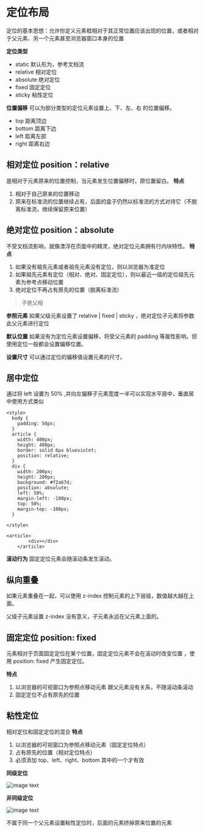# 定位布局

定位的基本思想：允许你定义元素框相对于其正常位置应该出现的位置，或者相对于父元素、另一个元素甚至浏览器窗口本身的位置

**定位类型**

- static 默认形为，参考文档流
- relative 相对定位
- absolute 绝对定位
- fixed 固定定位
- sticky 粘性定位

**位置偏移**
可以为部分类型的定位元素设置上、下、左、右 的位置偏移。

- top 距离顶边
- bottom 距离下边
- left 距离左部
- right 距离右边

## 相对定位 position：relative

是相对于元素原来的位置控制，当元素发生位置偏移时，原位置留白。
**特点**

1. 相对于自己原来的位置移动
2. 原来在标准流的位置继续占有，后面的盒子仍然以标准流的方式对待它（不脱离标准流，继续保留原来位置）

## 绝对定位 position：absolute

不受文档流影响，就像漂浮在页面中的精灵，绝对定位元素拥有行内块特性。
**特点**

1. 如果没有祖先元素或者祖先元素没有定位，则以浏览器为准定位
2. 如果祖先元素有定位（相对、绝对、固定定位），则以最近一级的定位祖先元素为参考点移动位置
3. 绝对定位不再占有原先的位置（脱离标准流）

> 子绝父相

**参照元素**
如果父级元素设置了 relative | fixed | sticky ，绝对定位子元素将参数此父元素进行定位

**默认位置**
如果没有为定位元素设置偏移，将受父元素的 padding 等属性影响。但使用定位一般都会设置偏移位置。

**设置尺寸**
可以通过定位的偏移值设置元素的尺寸。

## 居中定位

通过将 left 设置为 50% ,并向左偏移子元素宽度一半可以实现水平居中，垂直居中使用方式类似

```
<style>
  body {
    padding: 50px;
  }
  article {
    width: 400px;
    height: 400px;
    border: solid 6px blueviolet;
    position: relative;
  }
  div {
    width: 200px;
    height: 200px;
    background: #f2a67d;
    position: absolute;
    left: 50%;
    margin-left: -100px;
    top: 50%;
    margin-top: -100px;
  }

</style>

<article>
        <div></div>
    </article>

```

**滚动行为**
固定定位元素会随滚动条发生滚动。

## 纵向重叠

如果元素重叠在一起，可以使用 z-index 控制元素的上下层级，数值越大越在上面。

父级子元素设置 z-index 没有意义，子元素永远在父元素上面的。

## 固定定位 position: fixed

元素相对于页面固定定位在某个位置，固定定位元素不会在滚动时改变位置 ，使用 position: fixed 产生固定定位。

**特点**

1. 以浏览器的可视窗口为参照点移动元素
   跟父元素没有关系，不随滚动条滚动
2. 固定定位不占有原先的位置

## 粘性定位

相对定位和固定定位的混合
**特点**

1. 以浏览器的可视窗口为参照点移动元素（固定定位特点）
2. 占有原先的位置（相对定位特点）
3. 必须添加 top、left、right、bottom 其中的一个才有效

**同级定位**

![image text](http://houdunren.gitee.io/note/assets/img/Untitled-6569622.3d5e17b2.gif)

**非同级定位**

![image text](http://houdunren.gitee.io/note/assets/img/Untitled-6568610.bd18d466.gif)

不属于同一个父元素设置粘性定位时，后面的元素挤掉原来位置的元素
